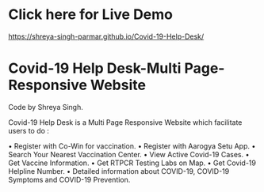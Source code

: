 # Click here for Live Demo
https://shreya-singh-parmar.github.io/Covid-19-Help-Desk/

# Covid-19 Help Desk-Multi Page- Responsive Website

Code by Shreya Singh.

Covid-19 Help Desk is a Multi Page Responsive Website which facilitate users to do :

• Register with Co-Win for vaccination. • Register with Aarogya Setu App. • Search Your Nearest Vaccination Center. • View Active Covid-19 Cases. • Get Vaccine Information. • Get RTPCR Testing Labs on Map. • Get Covid-19 Helpline Number. • Detailed information about COVID-19, COVID-19 Symptoms and COVID-19 Prevention.
